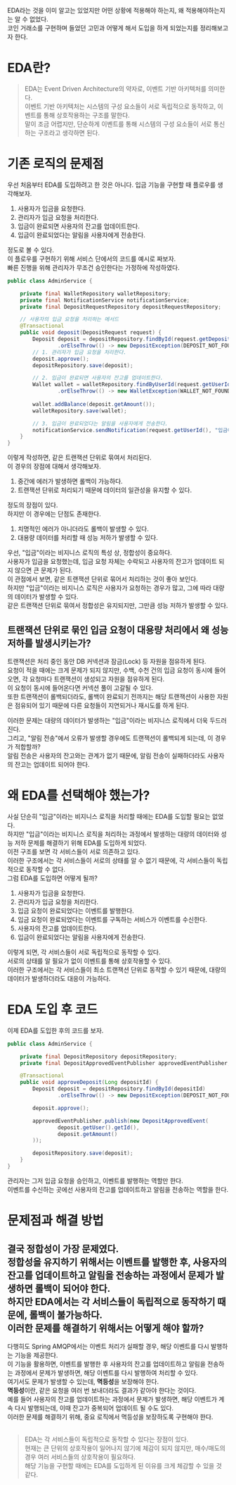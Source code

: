 EDA라는 것을 이미 알고는 있었지만 어떤 상황에 적용해야 하는지, 왜 적용해야하는지는 알 수 없었다. <br>
코인 거래소를 구현하며 들었던 고민과 어떻게 해서 도입을 하게 되었는지를 정리해보고자 한다.

# EDA란?
> EDA는 Event Driven Architecture의 약자로, 이벤트 기반 아키텍처를 의미한다. <br>
이벤트 기반 아키텍처는 시스템의 구성 요소들이 서로 독립적으로 동작하고, 이벤트를 통해 상호작용하는 구조를 말한다. <br>
말이 조금 어렵지만, 단순하게 이벤트를 통해 시스템의 구성 요소들이 서로 통신하는 구조라고 생각하면 된다.

# 기존 로직의 문제점
우선 처음부터 EDA를 도입하려고 한 것은 아니다.
입금 기능을 구현할 때 플로우를 생각해보자.
1. 사용자가 입금을 요청한다.
2. 관리자가 입금 요청을 처리한다.
3. 입금이 완료되면 사용자의 잔고를 업데이트한다.
4. 입금이 완료되었다는 알림을 사용자에게 전송한다.

정도로 볼 수 있다. <br>
이 플로우를 구현하기 위해 서비스 단에서의 코드를 예시로 짜보자. <br>
빠른 진행을 위해 관리자가 무조건 승인한다는 가정하에 작성하였다. <br>

```java
public class AdminService {

    private final WalletRepository walletRepository;
    private final NotificationService notificationService;
    private final DepositRequestRepository depositRequestRepository;

    // 사용자의 입금 요청을 처리하는 메서드
    @Transactional
    public void deposit(DepositRequest request) {
        Deposit deposit = depositRepository.findById(request.getDepositId())
                .orElseThrow(() -> new DepositException(DEPOSIT_NOT_FOUND));
        // 1. 관리자가 입금 요청을 처리한다.
        deposit.approve();
        depositRepository.save(deposit);

        // 2. 입금이 완료되면 사용자의 잔고를 업데이트한다.
        Wallet wallet = walletRepository.findByUserId(request.getUserId())
                .orElseThrow(() -> new WalletException(WALLET_NOT_FOUND));
        
        wallet.addBalance(deposit.getAmount());
        walletRepository.save(wallet);

        // 3. 입금이 완료되었다는 알림을 사용자에게 전송한다.
        notificationService.sendNotification(request.getUserId(), "입금이 완료되었습니다.");
    }
}
```
이렇게 작성하면, 같은 트랜잭션 단위로 묶여서 처리된다. <br>
이 경우의 장점에 대해서 생각해보자. <br>
1. 중간에 에러가 발생하면 롤백이 가능하다.
2. 트랜잭션 단위로 처리되기 때문에 데이터의 일관성을 유지할 수 있다.

정도의 장점이 있다. <br>
하지만 이 경우에는 단점도 존재한다. <br>
1. 치명적인 에러가 아니더라도 롤백이 발생할 수 있다.
2. 대용량 데이터를 처리할 때 성능 저하가 발생할 수 있다.

우선, "입금"이라는 비지니스 로직의 특성 상, 정합성이 중요하다. <br>
사용자가 입금을 요청했는데, 입금 요청 자체는 수락되고 사용자의 잔고가 업데이트 되지 않으면 큰 문제가 된다. <br>
이 관점에서 보면, 같은 트랜잭션 단위로 묶어서 처리하는 것이 좋아 보인다. <br>
하지만 "입금"이라는 비지니스 로직은 사용자가 요청하는 경우가 많고, 그에 따라 대량의 데이터가 발생할 수 있다. <br>
같은 트랜잭션 단위로 묶여서 정합성은 유지되지만, 그만큼 성능 저하가 발생할 수 있다. <br>

## 트랜잭션 단위로 묶인 입금 요청이 대용량 처리에서 왜 성능 저하를 발생시키는가?
트랜잭션은 처리 중인 동안 DB 커넥션과 잠금(Lock) 등 자원을 점유하게 된다. <br>
요청이 적을 때에는 크게 문제가 되지 않지만, 수백, 수천 건의 입금 요청이 동시에 들어오면, 각 요청마다 트랜잭션이 생성되고 자원을 점유하게 된다. <br>
이 요청이 동시에 들어온다면 커넥션 풀이 고갈될 수 있다. <br>
또한 트랜잭션이 롤백되더라도, 롤백이 완료되기 전까지는 해당 트랜잭션이 사용한 자원은 점유되어 있기 때문에 다른 요청들이 지연되거나 재시도를 하게 된다. <br>

이러한 문제는 대량의 데이터가 발생하는 "입금"이라는 비지니스 로직에서 더욱 두드러진다. <br>
그리고, "알림 전송"에서 오류가 발생할 경우에도 트랜잭션이 롤백되게 되는데, 이 경우가 적합할까? <br>
알림 전송은 사용자의 잔고와는 관계가 없기 때문에, 알림 전송이 실패하더라도 사용자의 잔고는 업데이트 되어야 한다. <br>

# 왜 EDA를 선택해야 했는가?
사실 단순히 "입금"이라는 비지니스 로직을 처리할 때에는 EDA를 도입할 필요는 없었다. <br>
하지만 "입금"이라는 비지니스 로직을 처리하는 과정에서 발생하는 대량의 데이터와 성능 저하 문제를 해결하기 위해 EDA를 도입하게 되었다. <br>
이전 구조를 보면 각 서비스들이 서로 의존하고 있다. <br>
이러한 구조에서는 각 서비스들이 서로의 상태를 알 수 없기 때문에, 각 서비스들이 독립적으로 동작할 수 없다. <br>
그럼 EDA를 도입하면 어떻게 될까? <br>
1. 사용자가 입금을 요청한다.
2. 관리자가 입금 요청을 처리한다.
3. 입금 요청이 완료되었다는 이벤트를 발행한다.
4. 입금 요청이 완료되었다는 이벤트를 구독하는 서비스가 이벤트를 수신한다.
5. 사용자의 잔고를 업데이트한다.
6. 입금이 완료되었다는 알림을 사용자에게 전송한다.

이렇게 되면, 각 서비스들이 서로 독립적으로 동작할 수 있다. <br>
서로의 상태를 알 필요가 없이 이벤트를 통해 상호작용할 수 있다. <br>
이러한 구조에서는 각 서비스들이 최소 트랜잭션 단위로 동작할 수 있기 때문에, 대량의 데이터가 발생하더라도 대응이 가능하다. <br>

# EDA 도입 후 코드
이제 EDA를 도입한 후의 코드를 보자. <br>
```java
public class AdminService {

    private final DepositRepository depositRepository;
    private final DepositApprovedEventPublisher approvedEventPublisher;

    @Transactional
    public void approveDeposit(Long depositId) {
        Deposit deposit = depositRepository.findById(depositId)
                .orElseThrow(() -> new DepositException(DEPOSIT_NOT_FOUND));

        deposit.approve();

        approvedEventPublisher.publish(new DepositApprovedEvent(
                deposit.getUser().getId(),
                deposit.getAmount()
        ));

        depositRepository.save(deposit);
    }
}
```
관리자는 그저 입금 요청을 승인하고, 이벤트를 발행하는 역할만 한다. <br>
이벤트를 수신하는 곳에선 사용자의 잔고를 업데이트하고 알림을 전송하는 역할을 한다. <br>

# 문제점과 해결 방법
결국 정합성이 가장 문제였다. <br>
정합성을 유지하기 위해서는 이벤트를 발행한 후, 사용자의 잔고를 업데이트하고 알림을 전송하는 과정에서 문제가 발생하면 롤백이 되어야 한다. <br>
하지만 EDA에서는 각 서비스들이 독립적으로 동작하기 때문에, 롤백이 불가능하다. <br>
이러한 문제를 해결하기 위해서는 어떻게 해야 할까? <br>
---
다행히도 Spring AMQP에서는 이벤트 처리가 실패할 경우, 해당 이벤트를 다시 발행하는 기능을 제공한다. <br>
이 기능을 활용하면, 이벤트를 발행한 후 사용자의 잔고를 업데이트하고 알림을 전송하는 과정에서 문제가 발생하면, 해당 이벤트를 다시 발행하여 처리할 수 있다. <br>
여기서도 문제가 발생할 수 있는데, **멱등성**을 보장해야 한다. <br>
**멱등성**이란, 같은 요청을 여러 번 보내더라도 결과가 같아야 한다는 것이다. <br>
예를 들어 사용자의 잔고를 업데이트하는 과정에서 문제가 발생하면, 해당 이벤트가 계속 다시 발행되는데, 이때 잔고가 중복되어 업데이트 될 수도 있다. <br>
이러한 문제를 해결하기 위해, 중요 로직에서 멱등성을 보장하도록 구현해야 한다. <br>
<br>

> EDA는 각 서비스들이 독립적으로 동작할 수 있다는 장점이 있다. <br>
> 현재는 큰 단위의 상호작용이 일어나지 않기에 체감이 되지 않지만, 매수/매도의 경우 여러 서비스들의 상호작용이 필요하다. <br>
> 해당 기능을 구현할 때에는 EDA를 도입하게 된 이유를 크게 체감할 수 있을 것 같다.
